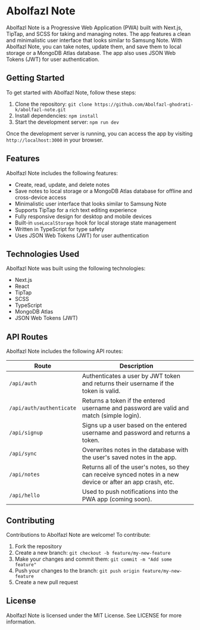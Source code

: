 # Abolfazl Note

Abolfazl Note is a Progressive Web Application (PWA) built with Next.js, TipTap, and SCSS for taking and managing notes. The app features a clean and minimalistic user interface that looks similar to Samsung Note. With Abolfazl Note, you can take notes, update them, and save them to local storage or a MongoDB Atlas database. The app also uses JSON Web Tokens (JWT) for user authentication.

## Getting Started

To get started with Abolfazl Note, follow these steps:

1. Clone the repository: `git clone https://github.com/Abolfazl-ghodrati-k/abolfazl-note.git`
2. Install dependencies: `npm install`
3. Start the development server: `npm run dev`

Once the development server is running, you can access the app by visiting `http://localhost:3000` in your browser.

## Features

Abolfazl Note includes the following features:

- Create, read, update, and delete notes
- Save notes to local storage or a MongoDB Atlas database for offline and cross-device access
- Minimalistic user interface that looks similar to Samsung Note
- Supports TipTap for a rich text editing experience
- Fully responsive design for desktop and mobile devices
- Built-in `useLocalStorage` hook for local storage state management
- Written in TypeScript for type safety
- Uses JSON Web Tokens (JWT) for user authentication

## Technologies Used

Abolfazl Note was built using the following technologies:

- Next.js
- React
- TipTap
- SCSS
- TypeScript
- MongoDB Atlas
- JSON Web Tokens (JWT)

## API Routes

Abolfazl Note includes the following API routes:

| Route                  | Description                                                                                                   |
|------------------------|---------------------------------------------------------------------------------------------------------------|
| `/api/auth`            | Authenticates a user by JWT token and returns their username if the token is valid.                           |
| `/api/auth/authenticate`| Returns a token if the entered username and password are valid and match (simple login).                    |
| `/api/signup`          | Signs up a user based on the entered username and password and returns a token.                               |
| `/api/sync`            | Overwrites notes in the database with the user's saved notes in the app.                                      |
| `/api/notes`           | Returns all of the user's notes, so they can receive synced notes in a new device or after an app crash, etc. |
| `/api/hello`           | Used to push notifications into the PWA app (coming soon).                                                    |

## Contributing

Contributions to Abolfazl Note are welcome! To contribute:

1. Fork the repository
2. Create a new branch: `git checkout -b feature/my-new-feature`
3. Make your changes and commit them: `git commit -m "Add some feature"`
4. Push your changes to the branch: `git push origin feature/my-new-feature`
5. Create a new pull request

## License

Abolfazl Note is licensed under the MIT License. See LICENSE for more information.
